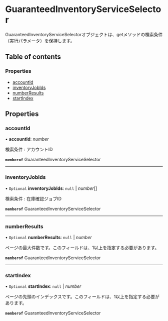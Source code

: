 # GuaranteedInventoryServiceSelector


<div lang=\"ja\">GuaranteedInventoryServiceSelectorオブジェクトは、getメソッドの検索条件（実行パラメータ）を保持します。</div> 

## Table of contents

### Properties

- [accountId](guaranteedinventoryserviceselector.md#accountid)
- [inventoryJobIds](guaranteedinventoryserviceselector.md#inventoryjobids)
- [numberResults](guaranteedinventoryserviceselector.md#numberresults)
- [startIndex](guaranteedinventoryserviceselector.md#startindex)

## Properties

### accountId

• **accountId**: *number*

<div lang=\"ja\">検索条件 : アカウントID</div> 

**`memberof`** GuaranteedInventoryServiceSelector

___

### inventoryJobIds

• `Optional` **inventoryJobIds**: ``null`` \| *number*[]

<div lang=\"ja\">検索条件 : 在庫確認ジョブID</div> 

**`memberof`** GuaranteedInventoryServiceSelector

___

### numberResults

• `Optional` **numberResults**: ``null`` \| *number*

<div lang=\"ja\">ページの最大件数です。このフィールドは、1以上を指定する必要があります。</div> 

**`memberof`** GuaranteedInventoryServiceSelector

___

### startIndex

• `Optional` **startIndex**: ``null`` \| *number*

<div lang=\"ja\">ページの先頭のインデックスです。このフィールドは、1以上を指定する必要があります。</div> 

**`memberof`** GuaranteedInventoryServiceSelector
